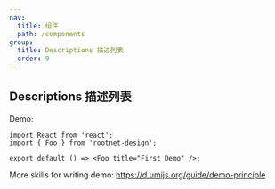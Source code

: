 ```yaml
---
nav:
  title: 组件
  path: /components
group:
  title: Descriptions 描述列表
  order: 9
---
```


## Descriptions 描述列表

Demo:

```tsx
import React from 'react';
import { Foo } from 'rootnet-design';

export default () => <Foo title="First Demo" />;
```

More skills for writing demo: https://d.umijs.org/guide/demo-principle
